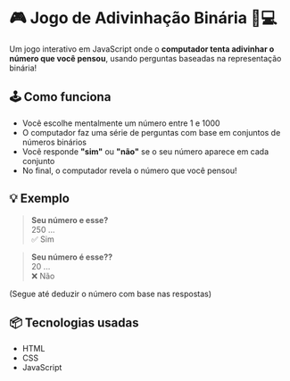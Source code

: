 # 🎮 Jogo de Adivinhação Binária 🧠💻

Um jogo interativo em JavaScript onde o **computador tenta adivinhar o número que você pensou**, usando perguntas baseadas na representação binária!

## 🕹 Como funciona

- Você escolhe mentalmente um número entre 1 e 1000
- O computador faz uma série de perguntas com base em conjuntos de números binários
- Você responde **"sim"** ou **"não"** se o seu número aparece em cada conjunto
- No final, o computador revela o número que você pensou!

## 💡 Exemplo

> **Seu número e esse?**  
> 250 ...  
> ✅ Sim

> **Seu número é esse??**  
> 20 ...  
> ❌ Não

(Segue até deduzir o número com base nas respostas)

## 📦 Tecnologias usadas

- HTML
- CSS
- JavaScript

